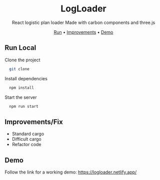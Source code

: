 <div align="center">

# LogLoader
React logistic plan loader Made with carbon components and three.js<br>

[Run](#run-local) •
[Improvements](#improvements-fix) • 
[Demo](#demo)

</div>

## Run Local

Clone the project

```bash
  git clone
```

Install dependencies

```bash
  npm install
```

Start the server

```bash
  npm run start
```

## Improvements/Fix
  - Standard cargo<br>
  - Difficult cargo<br>
  - Refactor code<br>

## Demo

Follow the link for a working demo: https://logloader.netlify.app/



